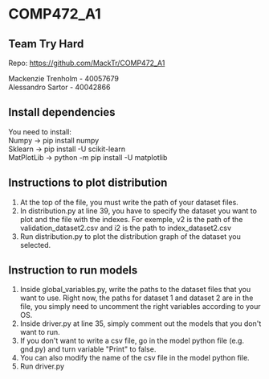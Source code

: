 # COMP472_A1
## Team Try Hard
Repo: https://github.com/MackTr/COMP472_A1  

Mackenzie Trenholm - 40057679  
Alessandro Sartor - 40042866  
## Install dependencies
  You need to install:  
  Numpy -> pip install numpy  
  Sklearn -> pip install -U scikit-learn  
  MatPlotLib -> python -m pip install -U matplotlib  
## Instructions to plot distribution  
 1. At the top of the file, you must write the path of your dataset files.
 2. In distribution.py at line 39, you have to specify the dataset you want to plot and the file with the indexes. For exemple, v2 is the path of the validation_dataset2.csv and   i2 is the path to index_dataset2.csv
 3. Run distribution.py to plot the distribution graph of the dataset you selected.
## Instruction to run models
1. Inside global_variables.py, write the paths to the dataset files that you want to use. Right now, the paths for dataset 1 and dataset 2 are in the file, you simply need to uncomment the right variables according to your OS.
2. Inside driver.py at line 35, simply comment out the models that you don't want to run.
3. If you don't want to write a csv file, go in the model python file (e.g. gnd.py) and turn variable "Print" to false.
4. You can also modify the name of the csv file in the model python file.
5. Run driver.py



